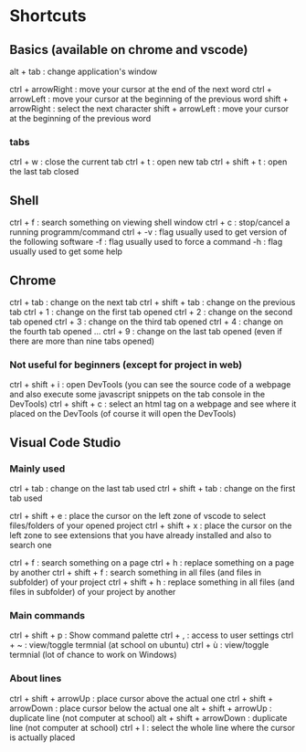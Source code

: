 # Shortcuts

## Basics (available on chrome and vscode) 

alt + tab						: change application's window 

ctrl + arrowRight				: move your cursor at the end of the next word
ctrl + arrowLeft				: move your cursor at the beginning of the previous word
shift + arrowRight				: select the next character
shift + arrowLeft				: move your cursor at the beginning of the previous word

### tabs
ctrl + w						: close the current tab
ctrl + t						: open new tab
ctrl + shift + t				: open the last tab closed


## Shell

ctrl + f						: search something on viewing shell window
ctrl + c						: stop/cancel a running programm/command
ctrl + 
-v								: flag usually used to get version of the following software
-f								: flag usually used to force a command
-h								: flag usually used to get some help


## Chrome

ctrl + tab						: change on the next tab 
ctrl + shift + tab				: change on the previous tab
ctrl + 1						: change on the first tab opened
ctrl + 2						: change on the second tab opened
ctrl + 3						: change on the third tab opened
ctrl + 4						: change on the fourth tab opened
...
ctrl + 9						: change on the last tab opened (even if there are more than nine tabs opened)

### Not useful for beginners (except for project in web)
ctrl + shift + i				: open DevTools (you can see the source code of a webpage and also execute some javascript snippets on the tab console in the DevTools)
ctrl + shift + c				: select an html tag on a webpage and see where it placed on the DevTools (of course it will open the DevTools)


## Visual Code Studio

### Mainly used 
ctrl + tab						: change on the last tab used 
ctrl + shift + tab				: change on the first tab used 

ctrl + shift + e				: place the cursor on the left zone of vscode to select files/folders of your opened project
ctrl + shift + x				: place the cursor on the left zone to see extensions that you have already installed and also to search one

ctrl + f						: search something on a page
ctrl + h						: replace something on a page by another
ctrl + shift + f				: search something in all files (and files in subfolder) of your project
ctrl + shift + h				: replace something in all files (and files in subfolder) of your project by another

### Main commands
ctrl + shift + p				: Show command palette
ctrl + ,						: access to user settings
ctrl + ~ 						: view/toggle termnial (at school on ubuntu)
ctrl + ù 						: view/toggle termnial (lot of chance to work on Windows)


### About lines
ctrl + shift + arrowUp			: place cursor above the actual one
ctrl + shift + arrowDown		: place cursor below the actual one
alt + shift + arrowUp			: duplicate line (not computer at school)
alt + shift + arrowDown			: duplicate line (not computer at school)
ctrl + l						: select the whole line where the cursor is actually placed


